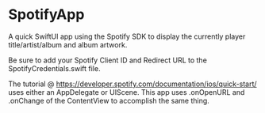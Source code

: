 # SpotifyApp

A quick SwiftUI app using the Spotify SDK to display the currently player title/artist/album and album artwork.

Be sure to add your Spotify Client ID and Redirect URL to the SpotifyCredentials.swift file.

The tutorial @ https://developer.spotify.com/documentation/ios/quick-start/ uses either an AppDelegate or UIScene.  This app uses .onOpenURL and .onChange of the ContentView to accomplish the same thing.

